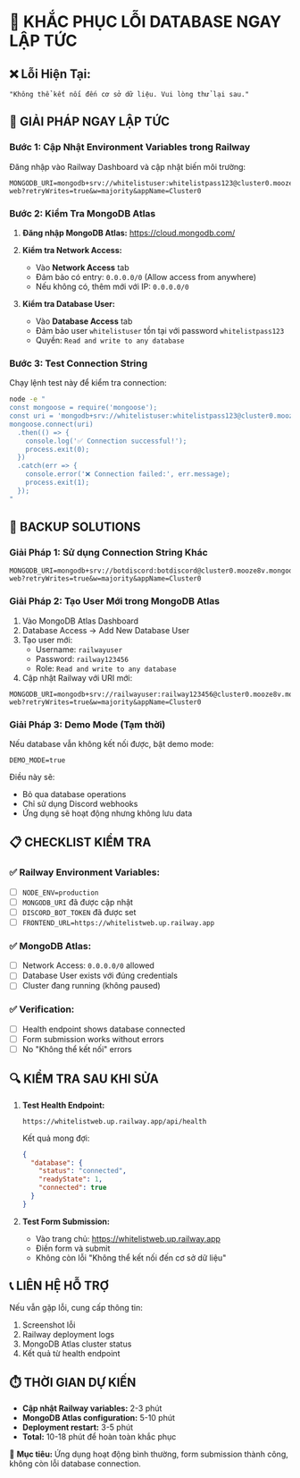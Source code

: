 # 🚨 KHẮC PHỤC LỖI DATABASE NGAY LẬP TỨC

## ❌ **Lỗi Hiện Tại:**
```
"Không thể kết nối đến cơ sở dữ liệu. Vui lòng thử lại sau."
```

## 🔧 **GIẢI PHÁP NGAY LẬP TỨC**

### **Bước 1: Cập Nhật Environment Variables trong Railway**

Đăng nhập vào Railway Dashboard và cập nhật biến môi trường:

```env
MONGODB_URI=mongodb+srv://whitelistuser:whitelistpass123@cluster0.mooze8v.mongodb.net/whitelist-web?retryWrites=true&w=majority&appName=Cluster0
```

### **Bước 2: Kiểm Tra MongoDB Atlas**

1. **Đăng nhập MongoDB Atlas:** https://cloud.mongodb.com/
2. **Kiểm tra Network Access:**
   - Vào **Network Access** tab
   - Đảm bảo có entry: `0.0.0.0/0` (Allow access from anywhere)
   - Nếu không có, thêm mới với IP: `0.0.0.0/0`

3. **Kiểm tra Database User:**
   - Vào **Database Access** tab
   - Đảm bảo user `whitelistuser` tồn tại với password `whitelistpass123`
   - Quyền: `Read and write to any database`

### **Bước 3: Test Connection String**

Chạy lệnh test này để kiểm tra connection:

```bash
node -e "
const mongoose = require('mongoose');
const uri = 'mongodb+srv://whitelistuser:whitelistpass123@cluster0.mooze8v.mongodb.net/whitelist-web?retryWrites=true&w=majority&appName=Cluster0';
mongoose.connect(uri)
  .then(() => {
    console.log('✅ Connection successful!');
    process.exit(0);
  })
  .catch(err => {
    console.error('❌ Connection failed:', err.message);
    process.exit(1);
  });
"
```

## 🚀 **BACKUP SOLUTIONS**

### **Giải Pháp 1: Sử dụng Connection String Khác**
```env
MONGODB_URI=mongodb+srv://botdiscord:botdiscord@cluster0.mooze8v.mongodb.net/whitelist-web?retryWrites=true&w=majority&appName=Cluster0
```

### **Giải Pháp 2: Tạo User Mới trong MongoDB Atlas**
1. Vào MongoDB Atlas Dashboard
2. Database Access → Add New Database User
3. Tạo user mới:
   - Username: `railwayuser`
   - Password: `railway123456`
   - Role: `Read and write to any database`
4. Cập nhật Railway với URI mới:
```env
MONGODB_URI=mongodb+srv://railwayuser:railway123456@cluster0.mooze8v.mongodb.net/whitelist-web?retryWrites=true&w=majority&appName=Cluster0
```

### **Giải Pháp 3: Demo Mode (Tạm thời)**
Nếu database vẫn không kết nối được, bật demo mode:
```env
DEMO_MODE=true
```
Điều này sẽ:
- Bỏ qua database operations
- Chỉ sử dụng Discord webhooks
- Ứng dụng sẽ hoạt động nhưng không lưu data

## 📋 **CHECKLIST KIỂM TRA**

### ✅ **Railway Environment Variables:**
- [ ] `NODE_ENV=production`
- [ ] `MONGODB_URI` đã được cập nhật
- [ ] `DISCORD_BOT_TOKEN` đã được set
- [ ] `FRONTEND_URL=https://whitelistweb.up.railway.app`

### ✅ **MongoDB Atlas:**
- [ ] Network Access: `0.0.0.0/0` allowed
- [ ] Database User exists với đúng credentials
- [ ] Cluster đang running (không paused)

### ✅ **Verification:**
- [ ] Health endpoint shows database connected
- [ ] Form submission works without errors
- [ ] No "Không thể kết nối" errors

## 🔍 **KIỂM TRA SAU KHI SỬA**

1. **Test Health Endpoint:**
   ```
   https://whitelistweb.up.railway.app/api/health
   ```
   Kết quả mong đợi:
   ```json
   {
     "database": {
       "status": "connected",
       "readyState": 1,
       "connected": true
     }
   }
   ```

2. **Test Form Submission:**
   - Vào trang chủ: https://whitelistweb.up.railway.app
   - Điền form và submit
   - Không còn lỗi "Không thể kết nối đến cơ sở dữ liệu"

## 📞 **LIÊN HỆ HỖ TRỢ**

Nếu vẫn gặp lỗi, cung cấp thông tin:
1. Screenshot lỗi
2. Railway deployment logs
3. MongoDB Atlas cluster status
4. Kết quả từ health endpoint

## ⏱️ **THỜI GIAN DỰ KIẾN**

- **Cập nhật Railway variables:** 2-3 phút
- **MongoDB Atlas configuration:** 5-10 phút  
- **Deployment restart:** 3-5 phút
- **Total:** 10-18 phút để hoàn toàn khắc phục

🎯 **Mục tiêu:** Ứng dụng hoạt động bình thường, form submission thành công, không còn lỗi database connection.
